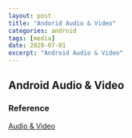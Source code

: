 ```yaml
---
layout: post
title: "Andorid Audio & Video"
categories: android
tags: [media]
date: 2020-07-01
excerpt: "Android Audio & Video"
---
```


## Android Audio & Video




### Reference

[Audio & Video](https://developer.android.google.cn/guide/topics/media)
